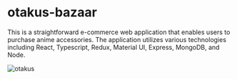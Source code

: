 # otakus-bazaar

This is a straightforward e-commerce web application that enables users to purchase anime accessories. The application utilizes various technologies including React, Typescript, Redux, Material UI, Express, MongoDB, and Node.

![otakus](https://github.com/earlhansg/otakus-bazaar/assets/26427430/74c43378-5391-4615-97e7-f0bb53f08fad)
